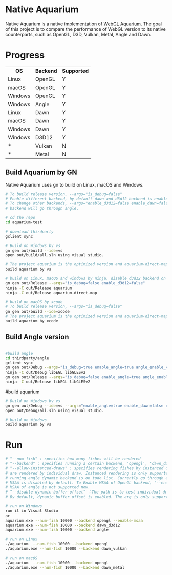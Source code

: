 #  Native Aquarium
Native Aquarium is a native implementation of [WebGL Aquarium](https://github.com/WebGLSamples/WebGLSamples.github.io). The goal of this project is to compare the performance of WebGL version to its native counterparts, such as OpenGL, D3D, Vulkan, Metal, Angle and Dawn.

# Progress
<table>
  <tr align=center>
    <td><strong>OS</td>
    <td><strong>Backend</td>
    <td><strong>Supported</td>
  </tr>
  <tr align=left>
    <td>Linux</td>
    <td>OpenGL</td>
    <td>Y</td>
  </tr>
  <tr align=left>
    <td>macOS</td>
    <td>OpenGL</td>
    <td>Y</td>
  </tr>
  <tr align=left>
    <td>Windows</td>
    <td>OpenGL</td>
    <td>Y</td>
  </tr>
  <tr align=left>
    <td>Windows</td>
    <td>Angle</td>
    <td>Y</td>
  </tr>
  <tr align=left>
    <td>Linux</td>
    <td>Dawn</td>
    <td>Y</td>
  </tr>
  <tr align=left>
    <td>macOS</td>
    <td>Dawn</td>
    <td>Y</td>
  </tr>
  <tr align=left>
    <td>Windows</td>
    <td>Dawn</td>
    <td>Y</td>
  </tr>
  <tr align=left>
    <td>Windows</td>
    <td>D3D12</td>
    <td>Y</td>
  </tr>
  <tr align=left>
    <td>*</td>
    <td>Vulkan</td>
    <td>N</td>
  </tr>
  <tr align=left>
    <td>*</td>
    <td>Metal</td>
    <td>N</td>
  </tr>
</table>


## Build Aquarium by GN

Native Aquarium uses gn to build on Linux, macOS and Windows.

```sh
# To build release version, --args="is_debug=false"
# Enable different backend, by default dawn and d3d12 backend is enabled.
# To change other backends, --args="enable_d3d12=false enable_dawn=false enable_angle=true", if angle backend is enabled, the opengl
# backend will go through angle.

# cd the repo
cd aquarium-test

# download thirdparty
gclient sync

# Build on Windows by vs
gn gen out/build --ide=vs
open out/build/all.sln using visual studio.

# The project aquarium is the optimized version and aquarium-direct-map is the direct map version.
build aquarium by vs

# build on Linux, macOS and windows by ninja, disable d3d12 backend on linux and mac
gn gen out/Release --args="is_debug=false enable_d3d12=false"
ninja -C out/Release aquarium
ninja -C out/Release aquarium-direct-map

# build on macOS by xcode
# To build release version, --args="is_debug=false"
gn gen out/build --ide=xcode
# The project aquarium is the optimized version and aquarium-direct-map is the direct map version.
build aquarium by xcode
```

## Build Angle version
```sh

#build angle
cd thirdparty/angle
gclient sync
gn gen out/Debug --args="is_debug=true enable_angle=true angle_enable_vulkan=false"
ninja -C out/Debug libEGL libGLESv2
gn gen out/Release --args="is_debug=false enable_angle=true angle_enable_vulkan=false"
ninja -C out/Release libEGL libGLESv2
```
#build aquarium
```sh
# Build on Windows by vs
gn gen out/Debug --ide=vs --args="enable_angle=true enable_dawn=false enable_d3d12=false"
open out/Debug/all.sln using visual studio.

# build on Windows
build aquarium by vs
```

# Run
```sh
# "--num-fish" : specifies how many fishes will be rendered
# "--backend" : specifies running a certain backend, 'opengl', 'dawn_d3d12', 'dawn_vulkan', 'dawn_metal', 'dawn_opengl'
# "--allow-instanced-draws" : specifies rendering fishes by instanced draw. By default fishes
# are rendered by individual draw. Instanced rendering is only supported on dawn backend now.
# running angle dynamic backend is on todo list. Currently go through angle path by option 'opengl' if angle is linked into the project
# MSAA is disabled by default. To Enable MSAA of OpenGL backend, "--enable-msaa", 4 samples.
# MSAA of angle is not supported now.
# “--disable-dynamic-buffer-offset” ：The path is to test individual draw by creating many binding groups on dawn backend.
# By default, dynamic buffer offset is enabled. The arg is only supported on dawn backend.

# run on Windows
run it in Visual Studio
or
aquarium.exe --num-fish 10000 --backend opengl --enable-msaa
aquarium.exe --num-fish 10000 --backend dawn_d3d12
aquarium.exe --num-fish 10000 --backend angle

# run on Linux
./aquarium  --num-fish 10000 --backend opengl
./aquarium.exe --num-fish 10000 --backend dawn_vulkan

# run on macOS
./aquarium  --num-fish 10000 --backend opengl
./aquarium.exe --num-fish 10000 --backend dawn_metal
```
